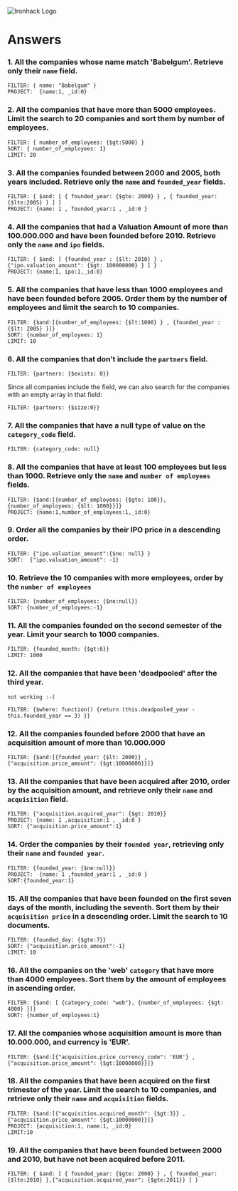 ![Ironhack Logo](https://i.imgur.com/1QgrNNw.png)

# Answers

### 1. All the companies whose name match 'Babelgum'. Retrieve only their `name` field.

```
FILTER: { name: "Babelgum" }
PROJECT:  {name:1, _id:0}
```

### 2. All the companies that have more than 5000 employees. Limit the search to 20 companies and sort them by **number of employees**.

````
FILTER: { number_of_employees: {$gt:5000} }  
SORT: { number_of_employees: 1}  
LIMIT: 20
````

### 3. All the companies founded between 2000 and 2005, both years included. Retrieve only the `name` and `founded_year` fields.

````
FILTER: { $and: [ { founded_year: {$gte: 2000} } , { founded_year: {$lte:2005} } ] }
PROJECT: {name: 1 , founded_year:1 , _id:0 }
````

### 4. All the companies that had a Valuation Amount of more than 100.000.000 and have been founded before 2010. Retrieve only the `name` and `ipo` fields.

````
FILTER: { $and: [ {founded_year : {$lt: 2010} } , {"ipo.valuation_amount": {$gt: 100000000} } ] }
PROJECT: {name:1, ipo:1,_id:0}
````


### 5. All the companies that have less than 1000 employees and have been founded before 2005. Order them by the number of employees and limit the search to 10 companies.

````
FILTER: {$and:[{number_of_employees: {$lt:1000} } , {founded_year : {$lt: 2005} }]}
SORT: {number_of_employees: 1}
LIMIT: 10
````


### 6. All the companies that don't include the `partners` field.

````
FILTER: {partners: {$exists: 0}}
````
Since all companies include the field, we can also search for the companies with an empty array in that field:
````
FILTER: {partners: {$size:0}}
````



### 7. All the companies that have a null type of value on the `category_code` field.

````
FILTER: {category_code: null}
````


### 8. All the companies that have at least 100 employees but less than 1000. Retrieve only the `name` and `number of employees` fields.

````
FILTER: {$and:[{number_of_employees: {$gte: 100}},{number_of_employees: {$lt: 1000}}]}
PROJECT: {name:1,number_of_employees:1,_id:0}
````


### 9. Order all the companies by their IPO price in a descending order.
````
FILTER: {"ipo.valuation_amount":{$ne: null} }
SORT:  {"ipo.valuation_amount": -1}
````

### 10. Retrieve the 10 companies with more employees, order by the `number of employees`

````
FILTER: {number_of_employees: {$ne:null}}
SORT: {number_of_employees:-1}
````

### 11. All the companies founded on the second semester of the year. Limit your search to 1000 companies.

````
FILTER: {founded_month: {$gt:6}}
LIMIT: 1000
````

### 12. All the companies that have been 'deadpooled' after the third year. 

`not working :-(`
````
FILTER: {$where: function() {return (this.deadpooled_year - this.founded_year == 3) }}
````

### 12. All the companies founded before 2000 that have an acquisition amount of more than 10.000.000

````
FILTER: {$and:[{founded_year: {$lt: 2000}} , {"acquisition.price_amount": {$gt:10000000}}]}
````

### 13. All the companies that have been acquired after 2010, order by the acquisition amount, and retrieve only their `name` and `acquisition` field.

````
FILTER: {"acquisition.acquired_year": {$gt: 2010}}
PROJECT: {name: 1 ,acquisition:1 , _id:0 }
SORT: {"acquisition.price_amount":1}
````

### 14. Order the companies by their `founded year`, retrieving only their `name` and `founded year`.

````
FILTER: {founded_year: {$ne:null}}
PROJECT:  {name: 1 ,founded_year:1 , _id:0 }
SORT:{founded_year:1}
````

### 15. All the companies that have been founded on the first seven days of the month, including the seventh. Sort them by their `acquisition price` in a descending order. Limit the search to 10 documents.

````
FILTER: {founded_day: {$gte:7}}
SORT: {"acquisition.price_amount":-1}
LIMIT: 10
````

### 16. All the companies on the 'web' `category` that have more than 4000 employees. Sort them by the amount of employees in ascending order.

````
FILTER: {$and: [ {category_code: "web"}, {number_of_employees: {$gt: 4000} }]}
SORT: {number_of_employees:1}
````

### 17. All the companies whose acquisition amount is more than 10.000.000, and currency is 'EUR'.

````
FILTER: {$and:[{"acquisition.price_currency_code": 'EUR'} , {"acquisition.price_amount": {$gt:10000000}}]}
````

### 18. All the companies that have been acquired on the first trimester of the year. Limit the search to 10 companies, and retrieve only their `name` and `acquisition` fields.

````
FILTER: {$and:[{"acquisition.acquired_month": {$gt:3}} , {"acquisition.price_amount": {$gt:10000000}}]}
PROJECT: {acquisition:1, name:1, _id:0}
LIMIT:10
````

### 19. All the companies that have been founded between 2000 and 2010, but have not been acquired before 2011.

````
FILTER: { $and: [ { founded_year: {$gte: 2000} } , { founded_year: {$lte:2010} },{"acquisition.acquired_year": {$gte:2011}} ] }
````
